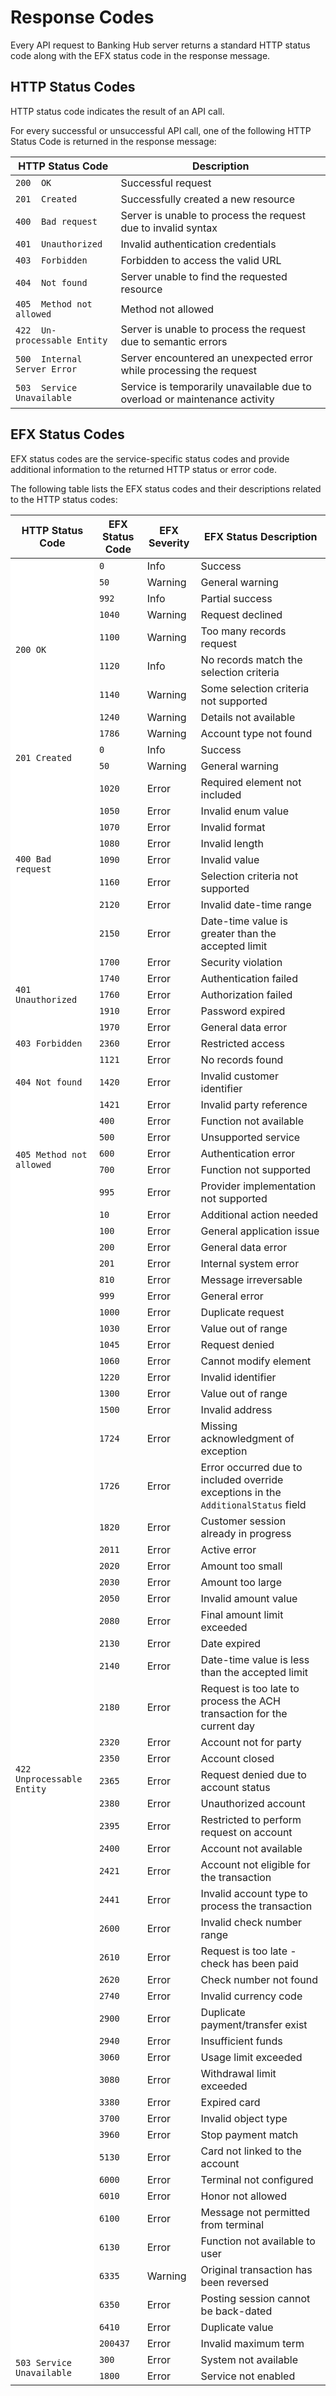 # Response Codes

Every API request to Banking Hub server returns a standard HTTP status code along with the EFX status code in the response message.

## HTTP Status Codes

HTTP status code indicates the result of an API call. 

For every successful or unsuccessful API call, one of the following HTTP Status Code is returned in the response message:

| HTTP Status Code          | Description   |
|-------------------|-----------|
| `200  OK`      | Successful request   |
| `201  Created`     | Successfully created a new resource     |
| `400  Bad request`     | Server is unable to process the request due to invalid syntax     |
| `401  Unauthorized` | Invalid authentication credentials  |
| `403  Forbidden` | Forbidden to access the valid URL  |
| `404  Not found` | Server unable to find the requested resource  |
| `405  Method not allowed` | Method not allowed  |
| `422  Un-processable Entity`  | Server is unable to process the request due to semantic errors |
| `500  Internal Server Error` | Server encountered an unexpected error while processing the request  |
| `503  Service Unavailable`        | Service is temporarily unavailable due to overload or maintenance activity    |

## EFX Status Codes
EFX status codes are the service-specific status codes and provide additional information to the returned HTTP status or error code. 

The following table lists the EFX status codes and their descriptions related to the HTTP status codes:

<html>
  <table style="width: 100%;">
            <thead>
                <tr>
                    <th> HTTP Status Code </th>
                    <th> EFX Status Code </th>
                    <th> EFX Severity</th>
                    <th> EFX Status Description</t>
                </tr>
            </thead>
            <tbody>
                <tr>
                    <td style="background-color: #fff;" rowspan="9"><code>200 OK</code></td>
                    <td><code>0</code></td>
                    <td>Info</td>
                    <td>Success</td>
                </tr>
                <tr>
                    <td><code>50</code></td>
                    <td>Warning</td>
                    <td>General warning</td>
                </tr>
                <tr>
                    <td><code>992</code></td>
                    <td>Info</td>
                    <td>Partial success</td>
                </tr>
                <tr>
                    <td><code>1040</code></td>
                    <td>Warning</td>
                    <td>Request declined</td>
                </tr>
                <tr>
                    <td><code>1100</code></td>
                    <td>Warning</td>
                    <td>Too many records request</td>
                </tr>
                <tr>
                    <td><code>1120</code></td>
                    <td>Info</td>
                    <td>No records match the selection criteria</td>
                </tr>
                <tr>
                    <td><code>1140</code></td>
                    <td>Warning</td>
                    <td>Some selection criteria not supported</td>
                </tr>
                <tr>
                    <td><code>1240</code></td>
                    <td>Warning</td>
                    <td>Details not available</td>
                </tr>
                <tr>
                    <td><code>1786</code></td>
                    <td>Warning</td>
                    <td>Account type not found</td>
                </tr>
                <tr>
                    <td style="background-color: #fff;" rowspan="2"><code>201 Created</code></td>
                    <td><code>0</code></td>
                    <td>Info</td>
                    <td>Success</td>
                </tr>
                <tr>
                    <td><code>50</code></td>
                    <td>Warning</td>
                    <td>General warning</td>
                </tr>
                <tr>
                    <td rowspan="8" style="background-color: #fff;" ><code>400 Bad request</code></td>
                    <td><code>1020</code></td> 
                    <td>Error</td>
                    <td>Required element not included</td>
                </tr>
                <tr>
                    <td><code>1050</code></td>
                    <td>Error</td>
                    <td>Invalid enum value</td>
                </tr>
                <tr>
                    <td><code>1070</code></td>
                    <td>Error</td>
                    <td>Invalid format</td>
                </tr>
                <tr>
                    <td><code>1080</code></td>
                    <td>Error</td>
                    <td>Invalid length</td>
                </tr>
                <tr>
                    <td><code>1090</code></td>
                    <td>Error</td>
                    <td>Invalid value</td>
                </tr>
                <tr>
                    <td><code>1160</code></td>
                    <td>Error</td>
                    <td>Selection criteria not supported</td>
                </tr>
                <tr>
                    <td><code>2120</code></td>
                    <td>Error</td>
                    <td>Invalid date-time range</td>
                </tr>
                <tr>
                    <td><code>2150</code></td>
                    <td>Error</td>
                    <td>Date-time value is greater than the accepted limit</td>
                </tr>
                <tr>
                    <td rowspan="5" style="background-color: #fff;"><code>401 Unauthorized</code></td>
                    <td><code>1700</code></td>
                    <td>Error</td>
                    <td>Security violation</td>
                </tr>
                <tr>
                    <td><code>1740</code></td>
                    <td>Error</td>
                    <td>Authentication failed</td>
                </tr>
                <tr>
                    <td><code>1760</code></td>
                    <td>Error</td>
                    <td>Authorization failed</td>
                </tr>
                <tr>
                    <td><code>1910</code></td>
                    <td>Error</td>
                    <td>Password expired</td>
                </tr>
                <tr>
                    <td><code>1970</code></td>
                    <td>Error</td>
                    <td>General data error</td>
                </tr>
                <tr>
                    <td rowspan="1" style="background-color: #fff;" ><code>403 Forbidden</code></td>
                    <td><code>2360</code></td>
                    <td>Error</td>
                    <td>Restricted access</td>
                </tr>
                <tr>
                    <td rowspan="3" style="background-color: #fff;" ><code>404 Not found</code></td>
                    <td><code>1121</code></td>
                    <td>Error</td>
                    <td>No records found</td>
                </tr>
                <tr>
                    <td><code>1420</code></td>
                    <td>Error</td>
                    <td>Invalid customer identifier</td>
                </tr>
                <tr>
                    <td><code>1421</code></td>
                    <td>Error</td>
                    <td>Invalid party reference</td>
                </tr>
                <tr>
                    <td rowspan="5" style="background-color: #fff;" ><code>405 Method not allowed</code></td>
                    <td><code>400</code></td>
                    <td>Error</td>
                    <td>Function not available</td>
                </tr>
                <tr>
                    <td><code>500</code></td>
                    <td>Error</td>
                    <td>Unsupported service</td>
                </tr>
                <tr>
                    <td><code>600</code></td>
                    <td>Error</td>
                    <td>Authentication error</td>
                </tr>
                <tr>
                    <td><code>700</code></td>
                    <td>Error</td>
                    <td>Function not supported</td>
                </tr>
                <tr>
                    <td><code>995</code></td>
                    <td>Error</td>
                    <td>Provider implementation not supported</td>
                </tr>
                <tr>
                    <td rowspan="52" style="background-color: #fff;" ><code>422 Unprocessable Entity</code></td>
                    <td><code>10</code></td>
                    <td>Error</td>
                    <td>Additional action needed</td>
                </tr>
                <tr>
                    <td><code>100</code></td>
                    <td>Error</td>
                    <td>General application issue</td>
                </tr>
                <tr>
                    <td><code>200</code></td>
                    <td>Error</td>
                    <td>General data error</td>
                </tr>
                <tr>
                    <td><code>201</code></td>
                    <td>Error</td>
                    <td>Internal system error</td>
                </tr>
                <tr>
                    <td><code>810</code></td>
                    <td>Error</td>
                    <td>Message irreversable</td>
                </tr>
                <tr>
                    <td><code>999</code></td>
                    <td>Error</td>
                    <td>General error</td>
                </tr>
                <tr>
                    <td><code>1000</code></td>
                    <td>Error</td>
                    <td>Duplicate request</td>
                </tr>
                <tr>
                    <td><code>1030</code></td>
                    <td>Error</td>
                    <td>Value out of range</td>
                </tr>
                <tr>
                    <td><code>1045</code></td>
                    <td>Error</td>
                    <td>Request denied</td>
                </tr>
                <tr>
                    <td><code>1060</code></td>
                    <td>Error</td>
                    <td>Cannot modify element</td>
                </tr>
                <tr>
                    <td><code>1220</code></td>
                    <td>Error</td>
                    <td>Invalid identifier</td>
                </tr>
                <tr>
                    <td><code>1300</code></td>
                    <td>Error</td>
                    <td>Value out of range</td>
                </tr>
                <tr>
                    <td><code>1500</code></td>
                    <td>Error</td>
                    <td>Invalid address</td>
                </tr>
                <tr>
                    <td><code>1724</code></td>
                    <td>Error</td>
                    <td>Missing acknowledgment of exception</td>
                </tr>
                <tr>
                    <td><code>1726</code></td>
                    <td>Error</td>
                    <td>Error occurred due to included override exceptions in the <code>AdditionalStatus</code> field</td>
                </tr>
                <tr>
                    <td><code>1820</code></td>
                    <td>Error</td>
                    <td>Customer session already in progress</td>
                </tr>
                <tr>
                    <td><code>2011</code></td>
                    <td>Error</td>
                    <td>Active error</td>
                </tr>
                <tr>
                    <td><code>2020</code></td>
                    <td>Error</td>
                    <td>Amount too small</td>
                </tr>
                <tr>
                    <td><code>2030</code></td>
                    <td>Error</td>
                    <td>Amount too large</td>
                </tr>
                <tr>
                    <td><code>2050</code></td>
                    <td>Error</td>
                    <td>Invalid amount value</td>
                </tr>
                <tr>
                    <td><code>2080</code></td>
                    <td>Error</td>
                    <td>Final amount limit exceeded</td>
                </tr>
                <tr>
                    <td><code>2130</code></td>
                    <td>Error</td>
                    <td>Date expired</td>
                </tr>
                <tr>
                    <td><code>2140</code></td>
                    <td>Error</td>
                    <td>Date-time value is less than the accepted limit</td>
                </tr>
                <tr>
                    <td><code>2180</code></td>
                    <td>Error</td>
                    <td>Request is too late to process the ACH transaction for the current day</td>
                </tr>
                <tr>
                    <td><code>2320</code></td>
                    <td>Error</td>
                    <td>Account not for party</td>
                </tr>
                <tr>
                    <td><code>2350</code></td>
                    <td>Error</td>
                    <td>Account closed</td>
                </tr>
                <tr>
                    <td><code>2365</code></td>
                    <td>Error</td>
                    <td>Request denied due to account status</td>
                </tr>
                <tr>
                    <td><code>2380</code></td>
                    <td>Error</td>
                    <td>Unauthorized account</td>
                </tr>
                <tr>
                    <td><code>2395</code></td>
                    <td>Error</td>
                    <td>Restricted to perform request on account</td>
                </tr>
                <tr>
                    <td><code>2400</code></td>
                    <td>Error</td>
                    <td>Account not available</td>
                </tr>
                <tr>
                    <td><code>2421</code></td>
                    <td>Error</td>
                    <td>Account not eligible for the transaction</td>
                </tr>
                <tr>
                    <td><code>2441</code></td>
                    <td>Error</td>
                    <td>Invalid account type to process the transaction</td>
                </tr>
                <tr>
                    <td><code>2600</code></td>
                    <td>Error</td>
                    <td>Invalid check number range</td>
                </tr>
                <tr>
                    <td><code>2610</code></td>
                    <td>Error</td>
                    <td>Request is too late - check has been paid</td>
                </tr>
                <tr>
                    <td><code>2620</code></td>
                    <td>Error</td>
                    <td>Check number not found</td>
                </tr>
                <tr>
                    <td><code>2740</code></td>
                    <td>Error</td>
                    <td>Invalid currency code</td>
                </tr>
                <tr>
                    <td><code>2900</code></td>
                    <td>Error</td>
                    <td>Duplicate payment/transfer exist</td>
                </tr>
                <tr>
                    <td><code>2940</code></td>
                    <td>Error</td>
                    <td>Insufficient funds</td>
                </tr>
                <tr>
                    <td><code>3060</code></td>
                    <td>Error</td>
                    <td>Usage limit exceeded</td>
                </tr>
                <tr>
                    <td><code>3080</code></td>
                    <td>Error</td>
                    <td>Withdrawal limit exceeded</td>
                </tr>
                <tr>
                    <td><code>3380</code></td>
                    <td>Error</td>
                    <td>Expired card</td>
                </tr>
                <tr>
                    <td><code>3700</code></td>
                    <td>Error</td>
                    <td>Invalid object type</td>
                </tr>
                <tr>
                    <td><code>3960</code></td>
                    <td>Error</td>
                    <td>Stop payment match</td>
                </tr>
                <tr>
                    <td><code>5130</code></td>
                    <td>Error</td>
                    <td>Card not linked to the account</td>
                </tr>
                <tr>
                    <td><code>6000</code></td>
                    <td>Error</td>
                    <td>Terminal not configured</td>
                </tr>
                <tr>
                    <td><code>6010</code></td>
                    <td>Error</td>
                    <td>Honor not allowed</td>
                </tr>
                <tr>
                    <td><code>6100</code></td>
                    <td>Error</td>
                    <td>Message not permitted from terminal</td>
                </tr>
                <tr>
                    <td><code>6130</code></td>
                    <td>Error</td>
                    <td>Function not available to user</td>
                </tr>
                <tr>
                    <td><code>6335</code></td>
                    <td>Warning</td>
                    <td>Original transaction has been reversed</td>
                </tr>
                <tr>
                    <td><code>6350</code></td>
                    <td>Error</td>
                    <td>Posting session cannot be back-dated</td>
                </tr>
                <tr>
                    <td><code>6410</code></td>
                    <td>Error</td>
                    <td>Duplicate value</td>
                </tr>
                <tr>
                    <td><code>200437</code></td>
                    <td>Error</td>
                    <td>Invalid maximum term</td>
                </tr>
                <tr>
                    <td style="background-color: #fff;" rowspan="2"><code>503 Service Unavailable</code></td>
                    <td><code>300</code></td>
                    <td>Error</td>
                    <td>System not available</td>
                </tr>
                <tr>
                    <td><code>1800</code></td>
                    <td>Error</td>
                    <td>Service not enabled</td>
                </tr>
            </tbody>
        </table>

</html>
